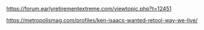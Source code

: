 https://forum.earlyretirementextreme.com/viewtopic.php?t=12451

https://metropolismag.com/profiles/ken-isaacs-wanted-retool-way-we-live/